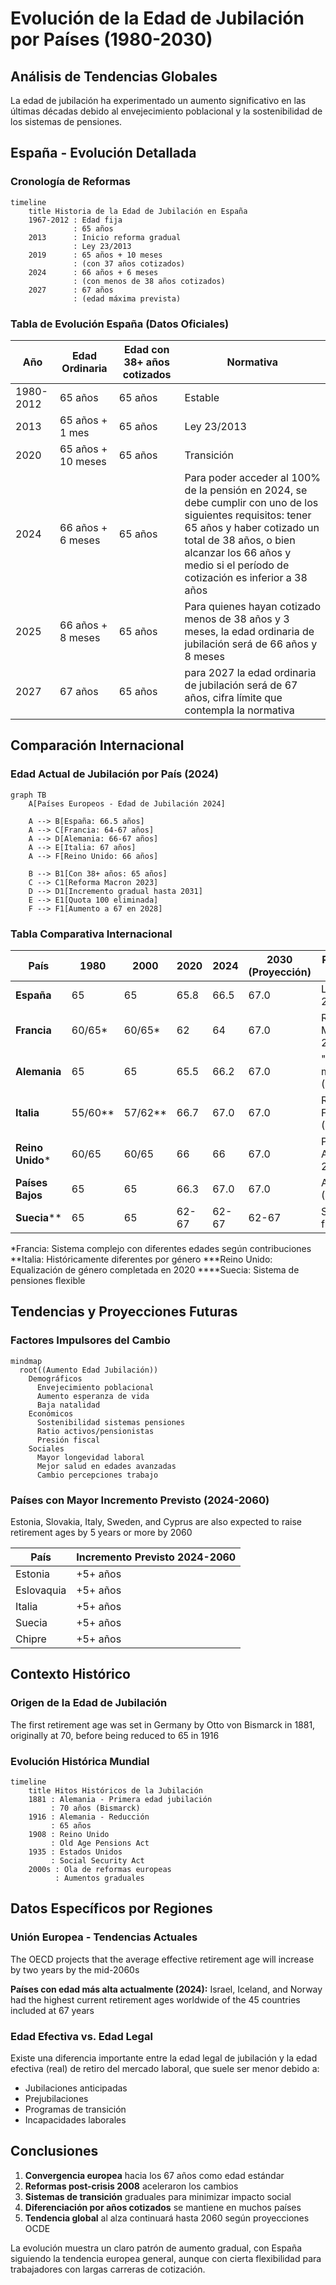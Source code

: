 # Evolución de la Edad de Jubilación por Países (1980-2030)

## Análisis de Tendencias Globales

La edad de jubilación ha experimentado un aumento significativo en las últimas décadas debido al envejecimiento poblacional y la sostenibilidad de los sistemas de pensiones.

## España - Evolución Detallada

### Cronología de Reformas

```mermaid
timeline
    title Historia de la Edad de Jubilación en España
    1967-2012 : Edad fija
              : 65 años
    2013      : Inicio reforma gradual
              : Ley 23/2013
    2019      : 65 años + 10 meses
              : (con 37 años cotizados)
    2024      : 66 años + 6 meses
              : (con menos de 38 años cotizados)
    2027      : 67 años
              : (edad máxima prevista)
```

### Tabla de Evolución España (Datos Oficiales)

| Año | Edad Ordinaria | Edad con 38+ años cotizados | Normativa |
|-----|----------------|------------------------------|-----------|
| 1980-2012 | 65 años | 65 años | Estable |
| 2013 | 65 años + 1 mes | 65 años | Ley 23/2013 |
| 2020 | 65 años + 10 meses | 65 años | Transición |
| 2024 | 66 años + 6 meses | 65 años | Para poder acceder al 100% de la pensión en 2024, se debe cumplir con uno de los siguientes requisitos: tener 65 años y haber cotizado un total de 38 años, o bien alcanzar los 66 años y medio si el período de cotización es inferior a 38 años |
| 2025 | 66 años + 8 meses | 65 años | Para quienes hayan cotizado menos de 38 años y 3 meses, la edad ordinaria de jubilación será de 66 años y 8 meses |
| 2027 | 67 años | 65 años | para 2027 la edad ordinaria de jubilación será de 67 años, cifra límite que contempla la normativa |

## Comparación Internacional

### Edad Actual de Jubilación por País (2024)

```mermaid
graph TB
    A[Países Europeos - Edad de Jubilación 2024]
    
    A --> B[España: 66.5 años]
    A --> C[Francia: 64-67 años]
    A --> D[Alemania: 66-67 años]
    A --> E[Italia: 67 años]
    A --> F[Reino Unido: 66 años]
    
    B --> B1[Con 38+ años: 65 años]
    C --> C1[Reforma Macron 2023]
    D --> D1[Incremento gradual hasta 2031]
    E --> E1[Quota 100 eliminada]
    F --> F1[Aumento a 67 en 2028]
```

### Tabla Comparativa Internacional

| País | 1980 | 2000 | 2020 | 2024 | 2030 (Proyección) | Reforma Clave |
|------|------|------|------|------|-------------------|---------------|
| **España** | 65 | 65 | 65.8 | 66.5 | 67.0 | Ley 23/2013 |
| **Francia** | 60/65* | 60/65* | 62 | 64 | 67.0 | Reforma Macron 2023 |
| **Alemania** | 65 | 65 | 65.5 | 66.2 | 67.0 | "Rente mit 67" (2007) |
| **Italia** | 55/60** | 57/62** | 66.7 | 67.0 | 67.0 | Reforma Fornero (2011) |
| **Reino Unido*** | 60/65 | 60/65 | 66 | 66 | 67.0 | Pensions Act 2007 |
| **Países Bajos** | 65 | 65 | 66.3 | 67.0 | 67.0 | AOW Act (2012) |
| **Suecia**** | 65 | 65 | 62-67 | 62-67 | 62-67 | Sistema flexible |

*Francia: Sistema complejo con diferentes edades según contribuciones
**Italia: Históricamente diferentes por género
***Reino Unido: Equalización de género completada en 2020
****Suecia: Sistema de pensiones flexible

## Tendencias y Proyecciones Futuras

### Factores Impulsores del Cambio

```mermaid
mindmap
  root((Aumento Edad Jubilación))
    Demográficos
      Envejecimiento poblacional
      Aumento esperanza de vida
      Baja natalidad
    Económicos
      Sostenibilidad sistemas pensiones
      Ratio activos/pensionistas
      Presión fiscal
    Sociales
      Mayor longevidad laboral
      Mejor salud en edades avanzadas
      Cambio percepciones trabajo
```

### Países con Mayor Incremento Previsto (2024-2060)

Estonia, Slovakia, Italy, Sweden, and Cyprus are also expected to raise retirement ages by 5 years or more by 2060

| País | Incremento Previsto 2024-2060 |
|------|-------------------------------|
| Estonia | +5+ años |
| Eslovaquia | +5+ años |
| Italia | +5+ años |
| Suecia | +5+ años |
| Chipre | +5+ años |

## Contexto Histórico

### Origen de la Edad de Jubilación

The first retirement age was set in Germany by Otto von Bismarck in 1881, originally at 70, before being reduced to 65 in 1916

### Evolución Histórica Mundial

```mermaid
timeline
    title Hitos Históricos de la Jubilación
    1881 : Alemania - Primera edad jubilación
         : 70 años (Bismarck)
    1916 : Alemania - Reducción
         : 65 años
    1908 : Reino Unido
         : Old Age Pensions Act
    1935 : Estados Unidos
         : Social Security Act
    2000s : Ola de reformas europeas
          : Aumentos graduales
```

## Datos Específicos por Regiones

### Unión Europea - Tendencias Actuales

The OECD projects that the average effective retirement age will increase by two years by the mid-2060s

**Países con edad más alta actualmente (2024):**
Israel, Iceland, and Norway had the highest current retirement ages worldwide of the 45 countries included at 67 years

### Edad Efectiva vs. Edad Legal

Existe una diferencia importante entre la edad legal de jubilación y la edad efectiva (real) de retiro del mercado laboral, que suele ser menor debido a:
- Jubilaciones anticipadas
- Prejubilaciones
- Programas de transición
- Incapacidades laborales

## Conclusiones

1. **Convergencia europea** hacia los 67 años como edad estándar
2. **Reformas post-crisis 2008** aceleraron los cambios
3. **Sistemas de transición** graduales para minimizar impacto social
4. **Diferenciación por años cotizados** se mantiene en muchos países
5. **Tendencia global** al alza continuará hasta 2060 según proyecciones OCDE

La evolución muestra un claro patrón de aumento gradual, con España siguiendo la tendencia europea general, aunque con cierta flexibilidad para trabajadores con largas carreras de cotización.